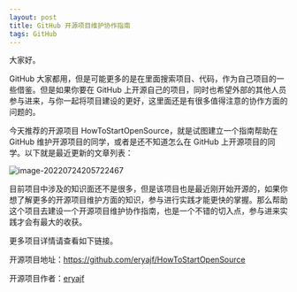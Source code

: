 ```yaml
---
layout: post
title: GitHub 开源项目维护协作指南
tags: GitHub
---
```


大家好。

GitHub 大家都用，但是可能更多的是在里面搜索项目、代码，作为自己项目的一些借鉴。但是如果你要在 GitHub 上开源自己的项目，同时也希望外部的其他人员参与进来，与你一起将项目建设的更好，这里面还是有很多值得注意的协作方面的问题的。

今天推荐的开源项目 HowToStartOpenSource，就是试图建立一个指南帮助在 GitHub 维护开源项目的同学，或者是还不知道怎么在 GitHub 上开源项目的同学。以下就是最近更新的文章列表：

![image-20220724205722467](https://7465-test-3c9b5e-1-1301419220.tcb.qcloud.la/images/compress_image-20220724205722467.png)

目前项目中涉及的知识面还不是很多，但是该项目也是最近刚开始开源的，如果你想了解更多的开源项目维护方面的知识，参与进行实践才能更快的掌握。那么帮助这个项目去建设一个开源项目维护协作指南，也是一个不错的切入点，参与进来实践才会有最大的收获。

更多项目详情请查看如下链接。

开源项目地址：https://github.com/eryajf/HowToStartOpenSource

开源项目作者：[eryajf](https://github.com/eryajf)